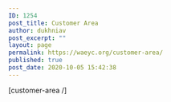 ```yaml
---
ID: 1254
post_title: Customer Area
author: dukhniav
post_excerpt: ""
layout: page
permalink: https://waeyc.org/customer-area/
published: true
post_date: 2020-10-05 15:42:38
---
```

[customer-area /]